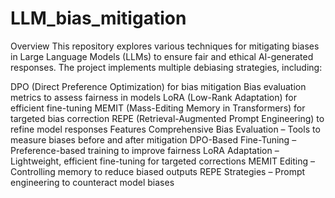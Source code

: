 # LLM_bias_mitigation
Overview
This repository explores various techniques for mitigating biases in Large Language Models (LLMs) to ensure fair and ethical AI-generated responses. The project implements multiple debiasing strategies, including:

DPO (Direct Preference Optimization) for bias mitigation
Bias evaluation metrics to assess fairness in models
LoRA (Low-Rank Adaptation) for efficient fine-tuning
MEMIT (Mass-Editing Memory in Transformers) for targeted bias correction
REPE (Retrieval-Augmented Prompt Engineering) to refine model responses
Features
Comprehensive Bias Evaluation – Tools to measure biases before and after mitigation
DPO-Based Fine-Tuning – Preference-based training to improve fairness
LoRA Adaptation – Lightweight, efficient fine-tuning for targeted corrections
MEMIT Editing – Controlling memory to reduce biased outputs
REPE Strategies – Prompt engineering to counteract model biases
